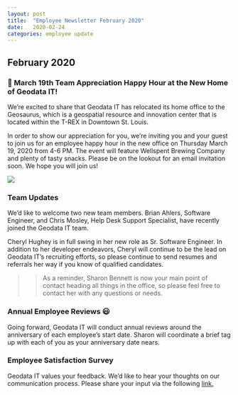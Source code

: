 ```yaml
---
layout: post
title:  "Employee Newsletter February 2020"
date:   2020-02-24
categories: employee update
---
```


## February 2020

### :handshake: March 19th Team Appreciation Happy Hour at the New Home of Geodata IT!

We’re excited to share that Geodata IT has relocated its home office to the Geosaurus, which is a geospatial resource and innovation center that is located within the T-REX in Downtown St. Louis. 

In order to show our appreciation for you, we’re inviting you and your guest to join us for an employee happy hour in the new office on Thursday March 19, 2020 from 4-6 PM.   The event will feature Wellspent Brewing Company and plenty of tasty snacks.  Please be on the lookout for an email invitation soon.  We hope you will join us!

<img src="https://github.com/geodata-it/newsletter/blob/master/assets/img/thank-you-515514_640.jpg?raw=true">

### Team Updates

We’d like to welcome two new team members.  Brian Ahlers, Software Engineer, and Chris Mosley, Help Desk Support Specialist, have recently joined the Geodata IT team. 
 
Cheryl Hughey is in full swing in her new role as Sr. Software Engineer.  In addition to her developer endeavors, Cheryl will continue to be the lead on Geodata IT’s recruiting efforts, so please continue to send resumes and referrals her way if you know of qualified candidates. 

>> As a reminder, Sharon Bennett is now your main point of contact heading all things in the office, so please feel free to contact her with any questions or needs.  

### Annual Employee Reviews :smiley:

Going forward, Geodata IT will conduct annual reviews around the anniversary of each employee’s start date.  Sharon will coordinate a brief tag up with each of you as your anniversary date nears.

### Employee Satisfaction Survey
Geodata IT values your feedback.  We’d like to hear your thoughts on our communication process.  Please share your input via the following <a href="https://docs.google.com/forms/d/e/1FAIpQLSc3sTDSCs4jN8FCk-cnJHe9vANmR32ZhR1TUutxs7ZA-pgfRg/viewform"> link.</a>


